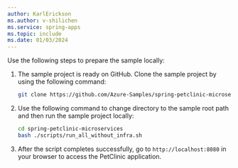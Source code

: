 ```yaml
---
author: KarlErickson
ms.author: v-shilichen
ms.service: spring-apps
ms.topic: include
ms.date: 01/03/2024
---
```


<!--
For clarity of structure, a separate markdown file is used to describe how to prepare project locally.

[!INCLUDE [prepare-spring-project](includes/quickstart-deploy-microservice-apps/prepare-spring-project.md)]

-->

Use the following steps to prepare the sample locally:

1. The sample project is ready on GitHub. Clone the sample project by using the following command:

   ```bash
   git clone https://github.com/Azure-Samples/spring-petclinic-microservices.git
   ```

1. Use the following command to change directory to the sample root path and then run the sample project locally:

   ```bash
   cd spring-petclinic-microservices
   bash ./scripts/run_all_without_infra.sh
   ```

1. After the script completes successfully, go to `http://localhost:8080` in your browser to access the PetClinic application.
